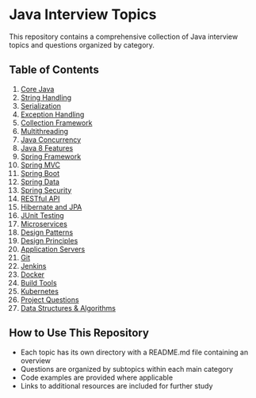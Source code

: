 # Java Interview Topics

This repository contains a comprehensive collection of Java interview topics and questions organized by category.

## Table of Contents


1. [Core Java](./core-java/README.md)
2. [String Handling](./string-handling/README.md)
3. [Serialization](./serialization/README.md)
4. [Exception Handling](./exception-handling/README.md)
5. [Collection Framework](./collections/README.md)
6. [Multithreading](./multithreading/README.md)
7. [Java Concurrency](./concurrency/README.md)
8. [Java 8 Features](./java8/README.md)
9. [Spring Framework](./spring/README.md)
10. [Spring MVC](./spring-mvc/README.md)
11. [Spring Boot](./spring-boot/README.md)
12. [Spring Data](./spring-data/README.md)
13. [Spring Security](./spring-security/README.md)
14. [RESTful API](./restful-api/README.md)
15. [Hibernate and JPA](./hibernate-jpa/README.md)
16. [JUnit Testing](./junit/README.md)
17. [Microservices](./microservices/README.md)
18. [Design Patterns](./design-patterns/README.md)
19. [Design Principles](./design-principles/README.md)
20. [Application Servers](./app-servers/README.md)
21. [Git](./git/README.md)
22. [Jenkins](./jenkins/README.md)
23. [Docker](./docker/README.md)
24. [Build Tools](./build-tools/README.md)
25. [Kubernetes](./kubernetes/README.md)
26. [Project Questions](./project-questions/README.md)
27. [Data Structures & Algorithms](./dsa/README.md)

## How to Use This Repository

- Each topic has its own directory with a README.md file containing an overview
- Questions are organized by subtopics within each main category
- Code examples are provided where applicable
- Links to additional resources are included for further study